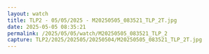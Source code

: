```yaml
---
layout: watch
title: TLP2 - 05/05/2025 - M20250505_083521_TLP_2T.jpg
date: 2025-05-05 08:35:21
permalink: /2025/05/05/watch/M20250505_083521_TLP_2
capture: TLP2/2025/202505/20250504/M20250505_083521_TLP_2T.jpg
---
```

